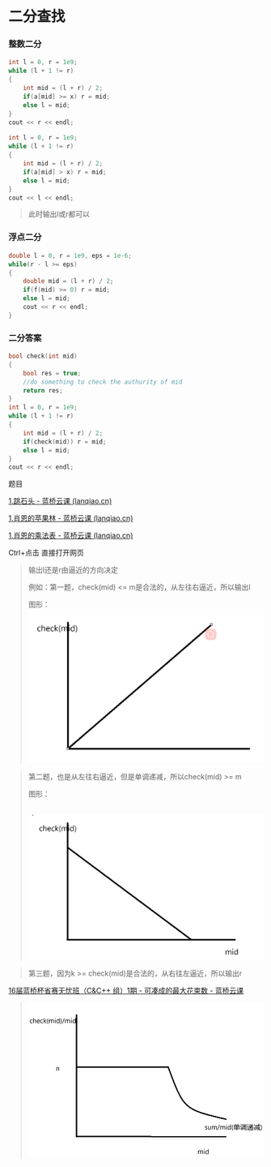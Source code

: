 # 二分查找

### 整数二分

```cpp
int l = 0, r = 1e9;
while (l + 1 != r)
{
    int mid = (l + r) / 2;
    if(a[mid] >= x) r = mid;
    else l = mid;
}
cout << r << endl;
```

```cpp
int l = 0, r = 1e9;
while (l + 1 != r)
{
    int mid = (l + r) / 2;
    if(a[mid] > x) r = mid;
    else l = mid;
}
cout << l << endl;
```

> 此时输出l或r都可以

### 浮点二分

```cpp
double l = 0, r = 1e9, eps = 1e-6;
while(r - l >= eps)
{
    double mid = (l + r) / 2;
    if(f(mid) >= 0) r = mid;
    else l = mid;
    cout << r << endl;
}
```

### 二分答案

```cpp
bool check(int mid)
{
    bool res = true;
    //do something to check the authurity of mid
    return res;
}
int l = 0, r = 1e9;
while (l + 1 != r)
{
    int mid = (l + r) / 2;
    if(check(mid)) r = mid;
    else l = mid;
}
cout << r << endl;
```

题目

[1.跳石头 - 蓝桥云课 (lanqiao.cn)](https://www.lanqiao.cn/problems/364/learning/?page=1&first_category_id=1&name=跳石头)

[1.肖恩的苹果林 - 蓝桥云课 (lanqiao.cn)](https://www.lanqiao.cn/problems/3683/learning/?page=1&first_category_id=1&problem_id=3683)

[1.肖恩的乘法表 - 蓝桥云课 (lanqiao.cn)](https://www.lanqiao.cn/problems/3404/learning/?page=1&first_category_id=1&problem_id=3404)

Ctrl+点击    直接打开网页

> 输出l还是r由逼近的方向决定
>
> 例如：第一题，check(mid) <= m是合法的，从左往右逼近，所以输出l
>
> 图形：![image-20250121211559790](1.png)
>
> 

> 第二题，也是从左往右逼近，但是单调递减，所以check(mid) >= m
>
> 图形：
>
> ​	![image-20250121211738201](2.png)

> 第三题，因为k >= check(mid)是合法的，从右往左逼近，所以输出r

[16届蓝桥杯省赛无忧班（C&C++ 组）1期 - 可凑成的最大花束数 - 蓝桥云课](https://www.lanqiao.cn/courses/40610/learning/?id=2751676&compatibility=false)

> ![image-20250122152257083](3.png)

